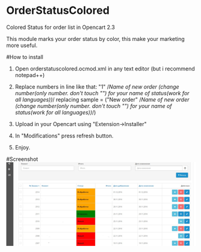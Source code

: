 # OrderStatusColored
Colored Status for order list in Opencart 2.3

This module marks your order status by color, this make your marketing more useful.

#How to install

1. Open orderstatuscolored.ocmod.xml in any text editor (but i recommend notepad++)

2. Replace numbers in line like that:
"1" /*Name of new order (change number(only number. don't touch "") for your name of status(work for all languages))*/
replacing sample = ("New order" /*Name of new order (change number(only number. don't touch "") for your name of status(work for all languages))*/)

3. Upload in your Opencart using "Extension->Installer"

4. In "Modifications" press refresh button.

5. Enjoy.


#Screenshot
![screenshot](sample.jpeg)


